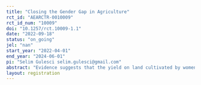 ```yaml
---
title: "Closing the Gender Gap in Agriculture"
rct_id: "AEARCTR-0010009"
rct_id_num: "10009"
doi: "10.1257/rct.10009-1.1"
date: "2022-09-18"
status: "on_going"
jel: "nan"
start_year: "2022-04-01"
end_year: "2024-06-01"
pi: "Selim Gulesci selim.gulesci@gmail.com"
abstract: "Evidence suggests that the yield on land cultivated by women in Sub-Saharan Africa is lower than that on land cultivated by men. On average, women are less likely to use new technologies or inputs, but the reasons behind this are unclear. In this project, we will investigate one potential explanation behind the gender gap in agricultural productivity: that women may lack the necessary skills required to access new technologies and inputs that in turn enable productive investments. We will cooperate with an NGO (BRAC) in Uganda. We will evaluate a new program that provides training in soft skills to female farmers. We will also study the effect of disseminating information about composting technology that enables farmers to improve the productivity of their land while improving environmental sustainability. We will investigate whether female farmers are less likely to use composting (as found in previous literature for other technological innovations) and whether the gap between the sexes is smaller for women who have received the soft skills training. The experiment will shed light on the extent to which the lack of soft skills limit the use of new agricultural technologies among women (relative to men) and whether the NGO’s program can help reduce any gender differences. The project's findings will help design policies that empower female farmers and increase their productivity."
layout: registration
---
```


